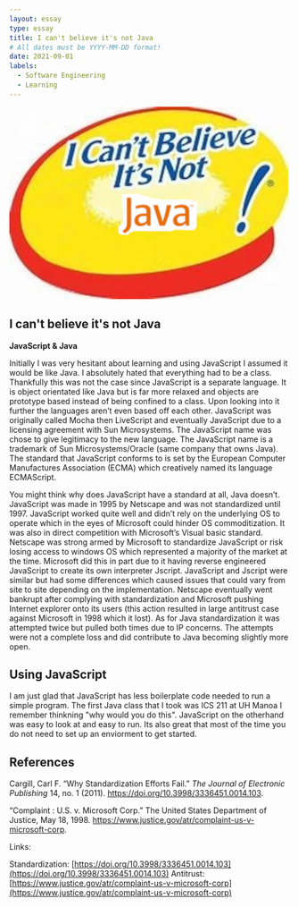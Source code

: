 ```yaml
---
layout: essay
type: essay
title: I can't believe it's not Java
# All dates must be YYYY-MM-DD format!
date: 2021-09-01
labels:
  - Software Engineering
  - Learning
---
```

<img class="ui tiny right spaced image" src="../images/notJava.jpg">

 ## I can't believe it's not Java
 **JavaScript & Java**
   
  Initially I was very hesitant about learning and using JavaScript I assumed it would be like Java. I absolutely hated that everything had to be a class. Thankfully this was not the case since JavaScript is a separate language. It is object orientated like Java but is far more relaxed and objects are prototype based instead of being confined to a class. Upon looking into it further the languages aren’t even based off each other.  JavaScript was originally called Mocha then LiveScript and eventually JavaScript due to a licensing agreement with Sun Microsystems. The JavaScript name was chose to give legitimacy to the new language. The JavaScript name is a trademark of Sun Microsystems/Oracle (same company that owns Java). The standard that JavaScript conforms to is set by the European Computer Manufactures Association (ECMA) which creatively named its language ECMAScript.

  You might think why does JavaScript have a standard at all, Java doesn’t. JavaScript was made in 1995 by Netscape and was not standardized until 1997. JavaScript worked quite well and didn’t rely on the underlying OS to operate which in the eyes of Microsoft could hinder OS commoditization. It was also in direct competition with Microsoft’s Visual basic standard. Netscape was strong armed by Microsoft to standardize JavaScript or risk losing access to windows OS which represented a majority of the market at the time. Microsoft did this in part due to it having reverse engineered JavaScript to create its own interpreter Jscript. JavaScript and Jscript were similar but had some differences which caused issues that could vary from site to site depending on the implementation. Netscape eventually went bankrupt after complying with standardization and Microsoft pushing Internet explorer onto its users (this action resulted in large antitrust case against Microsoft in 1998 which it lost). As for Java standardization it was attempted twice but pulled both times due to IP concerns. The attempts were not a complete loss and did contribute to Java becoming slightly more open.

## Using JavaScript
I am just glad that JavaScript has less boilerplate code needed to run a simple program. The first Java class that I took was ICS 211 at UH Manoa I remember thinkning "why would you do this". JavaScript on the otherhand was easy to look at and easy to run. Its also great that most of the time you do not need to set up an enviorment to get started.

## References

Cargill, Carl F. “Why Standardization Efforts Fail.” _The Journal of Electronic Publishing_ 14, no. 1 (2011). https://doi.org/10.3998/3336451.0014.103.

“Complaint : U.S. v. Microsoft Corp.” The United States Department of Justice, May 18, 1998. https://www.justice.gov/atr/complaint-us-v-microsoft-corp.

Links:

Standardization: [https://doi.org/10.3998/3336451.0014.103](https://doi.org/10.3998/3336451.0014.103)
Antitrust: [https://www.justice.gov/atr/complaint-us-v-microsoft-corp](https://www.justice.gov/atr/complaint-us-v-microsoft-corp)
